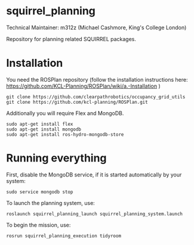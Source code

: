 squirrel_planning
=================

Technical Maintainer: m312z (Michael Cashmore, King's College London)

Repository for planning related SQUIRREL packages.

Installation
============

You need the ROSPlan repository
(follow the installation instructions here: https://github.com/KCL-Planning/ROSPlan/wiki/a.-Installation )
```
git clone https://github.com/clearpathrobotics/occupancy_grid_utils
git clone https://github.com/kcl-planning/ROSPlan.git
```
Additionally you will require Flex and MongoDB.
```
sudo apt-get install flex
sudo apt-get install mongodb
sudo apt-get install ros-hydro-mongodb-store
```

Running everything
==================

First, disable the MongoDB service, if it is started automatically by your system:
```
sudo service mongodb stop
```
To launch the planning system, use:
```
roslaunch squirrel_planning_launch squirrel_planning_system.launch
```
To begin the mission, use:
```
rosrun squirrel_planning_execution tidyroom
```

